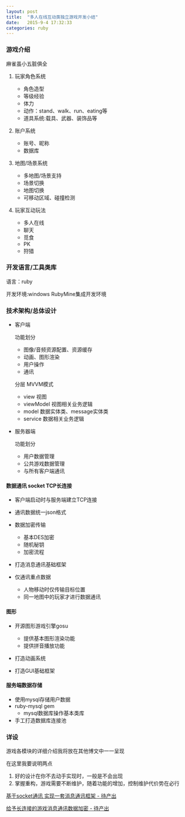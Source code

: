 ```yaml
---
layout: post
title:  "多人在线互动类独立游戏开发小结"
date:   2015-9-4 17:32:33
categories: ruby
---
```


### 游戏介绍

麻雀虽小五脏俱全

1. 玩家角色系统
    - 角色造型
    - 等级经验
    - 体力
    - 动作：stand、walk、run、eating等
    - 道具系统:载具、武器、装饰品等

2. 账户系统
    - 账号、昵称
    - 数据库
    
3. 地图/场景系统
    - 多地图/场景支持
    - 场景切换
    - 地图切换
    - 可移动区域、碰撞检测

4. 玩家互动玩法
    - 多人在线
    - 聊天
    - 觅食
    - PK
    - 狩猎

### 开发语言/工具类库

语言：ruby

开发环境:windows RubyMine集成开发环境

### 技术架构/总体设计

- 客户端

    功能划分

    - 图像/音频资源配置、资源缓存
    - 动画、图形渲染
    - 用户操作
    - 通讯

    分层 MVVM模式
    - view 视图
    - viewModel 视图相关业务逻辑
    - model 数据实体类、message实体类
    - service 数据相关业务逻辑


- 服务器端

    功能划分
    - 用户数据管理
    - 公共游戏数据管理
    - 与所有客户端通讯

#### 数据通讯 socket TCP长连接

- 客户端启动时与服务端建立TCP连接

- 通讯数据统一json格式

- 数据加密传输
    - 基本DES加密
    - 随机秘钥
    - 加密流程

- 打造消息通讯基础框架

- 仅通讯重点数据
    - 人物移动时仅传输目标位置
    - 同一地图中的玩家才进行数据通讯

#### 图形

- 开源图形游戏引擎gosu
    - 提供基本图形渲染功能
    - 提供拼音播放功能

- 打造动画系统

- 打造GUI基础框架

#### 服务端数据存储

- 使用mysql存储用户数据
- ruby-mysql gem
    - mysql数据库操作基本类库
- 手工打造数据库连接池



### 详设

游戏各模块的详细介绍我将放在其他博文中一一呈现

在这里我要说明两点

1. 好的设计在你不去动手实现时，一般是不会出现
2. 掌握重构，游戏需要不断维护，随着功能的增加，控制维护代价势在必行

[基于socket通讯 实现一套消息通讯框架 - 待产出]()

[给予长连接的游戏消息通讯数据加密 - 待产出]()
